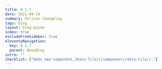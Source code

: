 ```yaml
---
title: 0.1.7
date: 2021-04-19
summary: Pelican Changelog
tags: blog
layout: blog-guide
index: true
excludeFromSidebar: true
eleventyNavigation:
  key: 0.1.7
  parent: NewsBlog
intro: ""
checklist: ["Adds new component,[Data Tile](/components/data-tile/)."]
---
```

